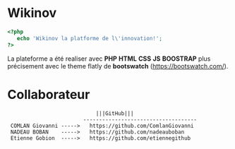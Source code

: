 # Wikinov
```php
<?php
   echo 'Wikinov la platforme de l\'innovation!';
?>
```
La plateforme a été realiser avec **PHP** **HTML** **CSS** **JS** **BOOSTRAP** plus précisement avec le theme flatly de **bootswatch** (https://bootswatch.com/).

# Collaborateur
								|||GitHub|||
					   		------------------------------------
	 COMLAN Giovanni ----->   https://github.com/ComlanGiovanni
	 NADEAU BOBAN    ----->   https://github.com/nadeauboban
	 Etienne Gobion  ----->   https://github.com/etiennegithub
